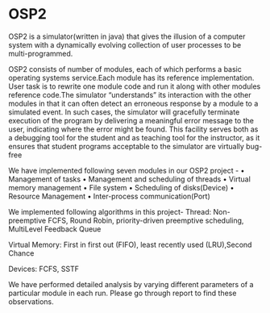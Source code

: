 # OSP2
OSP2 is a simulator(written in java) that gives the illusion of a computer system with a dynamically evolving collection of user processes to be multi-programmed.

OSP2 consists of number of modules, each of which performs a basic operating systems service.Each module has its reference implementation. 
User task is to rewrite one module code and run it along with other modules reference code.The simulator “understands” its interaction with the other modules in that it can often detect an erroneous response by a module to a simulated event. In such cases, the simulator will gracefully terminate execution of the program by delivering a meaningful error message to the user, indicating where the error might be found. This facility serves both as a debugging tool for the student and as teaching tool for the instructor, as it ensures that student programs acceptable to the simulator are virtually bug-free

We have implemented following seven modules in our OSP2 project - 
• Management of tasks 
• Management and scheduling of threads
• Virtual memory management
• File system 
• Scheduling of disks(Device) 
• Resource Management 
• Inter-process communication(Port) 


We implemented following algorithms in this project-
Thread: Non-preemptive FCFS, Round Robin, priority-driven preemptive scheduling, MultiLevel Feedback Queue

Virtual Memory:  First in first out (FIFO), least recently used (LRU),Second Chance

Devices: FCFS, SSTF

We have performed detailed analysis by varying different parameters of a particular module in each run. Please go through report to find these observations.
